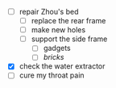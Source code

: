 - [ ] repair Zhou's bed
	- [ ] replace the rear frame
	- [ ] make new holes
	- [ ] support the side frame
		- [ ] gadgets
		- [ ] *bricks*
- [x] check the water extractor
- [ ] cure my throat pain
<!--stackedit_data:
eyJoaXN0b3J5IjpbLTMyNzM1NDM0OV19
-->